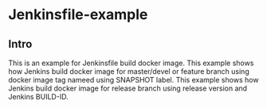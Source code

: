 # Jenkinsfile-example

## Intro

This is an example for Jenkinsfile build docker image.
This example shows how Jenkins build docker image for master/devel or feature branch using docker image tag nameed using SNAPSHOT label.
This example shows how Jenkins build docker image for release branch using release version and Jenkins BUILD-ID.

